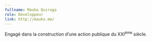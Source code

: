 ```yaml
---
fullname: Mauko Quiroga
role: Développeur
link: http://mauko.me/
---
```


Engagé dans la construction d’une action publique du XXI<sup>ème</sup> siècle.
